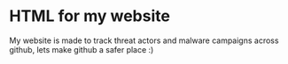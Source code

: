 # HTML for my website

My website is made to track threat actors and malware campaigns across github, lets make github a safer place :)
